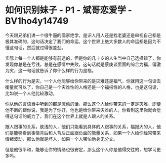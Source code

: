 # 如何识别妹子 - P1 - 斌哥恋爱学 - BV1ho4y14749

今天跟兄弟们讲一个很牛逼的儒家绝学，是识人用人还是找老婆还是审视自己都是极其准确的，这句话决定了我们的命运，这个世界上绝大多数人的命运都是因为不懂这句话，然后就过得很差劲。

实际上每一个人都是能够有前途的，但是你的几十岁的人生当中自己选择错了，你发现你总是在亏钱，总是在感情中失败，这句话就是蔡庚谈里面的综合为福，偏激为灾，这一句话就告诉了你什么样的行为是福。

什么样的行为是灾，一个人他能够给你带来的是灾难还是福气，你就用这一句话去衡量就可以了，你自己是一个灾难性的人格还是一个福报性的人格，也是这句话，比如说一个人他比较激动。

你从他的言语当中听到的都是激动的话，那么这个人给你带来的一定是灾难，即便他不断的跟你说，我是为了你好，他也是给你带来灾难的人，你看到这里你就会觉得这句话的威力了，我们在这个世界上就是人跟人的关系。

跟人跟事的关系，肤浅的人，他们只能看到具体的人跟事的关系，福报大的人，他们是能够看到事情背后和人背后正面跟负面的能量关系，如果一个人给你经常带来情绪波动，那么他就是坏人，如果一个人哪怕他身无分文。

但是他很平和，能够让你的情绪也很安定，那么这个人你是值得交往的，想学习更多吗。